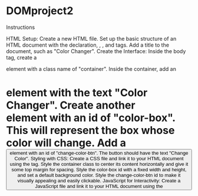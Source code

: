 # DOMproject2
Instructions

HTML Setup:
Create a new HTML file.
Set up the basic structure of an HTML document with the <!DOCTYPE html> declaration, <html>, <head>, and <body> tags.
Add a title to the document, such as "Color Changer".
Create the Interface:
Inside the body tag, create a <div> element with a class name of "container".
Inside the container, add an <h1> element with the text "Color Changer".
Create another <div> element with an id of "color-box". This will represent the box whose color will change.
Add a <button> element with an id of "change-color-btn". The button should have the text "Change Color".
Styling with CSS:
Create a CSS file and link it to your HTML document using the <link> tag.
Style the container class to center its content horizontally and give it some top margin for spacing.
Style the color-box id with a fixed width and height, and set a default background color.
Style the change-color-btn id to make it visually appealing and easily clickable.
JavaScript for Interactivity:
Create a JavaScript file and link it to your HTML document using the <script> tag.
Write JavaScript code to wait for the DOM content to be loaded using DOMContentLoaded event.
Inside the event handler, select the color-box and change-color-btn elements using document.getElementById().
Implement a function, let's call it getRandomColor(), which generates a random color. You may use hexadecimal or RGB values.
Add an event listener to the change-color-btn element. When clicked, the event listener should trigger a function that changes the background color of the color-box to a random color generated by the getRandomColor() function.
Testing:
Open your HTML file in a web browser.
Click the "Change Color" button and observe the color of the box change dynamically.